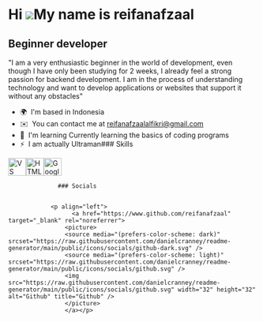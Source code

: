Hi ![](https://user-images.githubusercontent.com/18350557/176309783-0785949b-9127-417c-8b55-ab5a4333674e.gif)My name is reifanafzaal
====================================================================================================================================

Beginner developer
------------------

"I am a very enthusiastic beginner in the world of development, even though I have only been studying for 2 weeks, I already feel a strong passion for backend development. I am in the process of understanding technology and want to develop applications or websites that support it without any obstacles"

*   🌍  I'm based in Indonesia
*   ✉️  You can contact me at [reifanafzaalalfikri@gmail.com](mailto:reifanafzaalalfikri@gmail.com)
*   🧠  I'm learning Currently learning the basics of coding programs
*   ⚡  I am actually Ultraman### Skills 
<p align="left">
<a href="https://code.visualstudio.com/" target="_blank" rel="noreferrer"><img src="https://raw.githubusercontent.com/danielcranney/readme-generator/main/public/icons/skills/visualstudiocode-colored.svg" width="36" height="36" alt="VS Code" title="VS Code"/></a><a href="https://developer.mozilla.org/en-US/docs/Glossary/HTML5" target="_blank" rel="noreferrer"><img src="https://raw.githubusercontent.com/danielcranney/readme-generator/main/public/icons/skills/html5-colored.svg" width="36" height="36" alt="HTML5" title="HTML5"/></a><a href="https://cloud.google.com/" target="_blank" rel="noreferrer"><img src="https://raw.githubusercontent.com/danielcranney/readme-generator/main/public/icons/skills/googlecloud-colored.svg" width="36" height="36" alt="Google Cloud" title="Google Cloud"/></a>
                    </p>
                    
                  ### Socials
                  
                  
                <p align="left">
                      <a href="https://www.github.com/reifanafzaal" target="_blank" rel="noreferrer">
                    <picture>
                    <source media="(prefers-color-scheme: dark)" srcset="https://raw.githubusercontent.com/danielcranney/readme-generator/main/public/icons/socials/github-dark.svg" />
                    <source media="(prefers-color-scheme: light)" srcset="https://raw.githubusercontent.com/danielcranney/readme-generator/main/public/icons/socials/github.svg" />
                    <img src="https://raw.githubusercontent.com/danielcranney/readme-generator/main/public/icons/socials/github.svg" width="32" height="32" alt="Github" title="Github" />
                    </picture>
                    </a></p>
